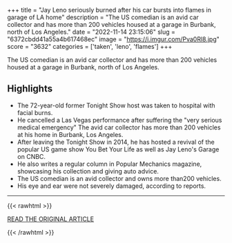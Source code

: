 +++
title = "Jay Leno seriously burned after his car bursts into flames in garage of LA home"
description = "The US comedian is an avid car collector and has more than 200 vehicles housed at a garage in Burbank, north of Los Angeles."
date = "2022-11-14 23:15:06"
slug = "6372cbdd41a55a4b617468ec"
image = "https://i.imgur.com/Pva0Rl8.jpg"
score = "3632"
categories = ['taken', 'leno', 'flames']
+++

The US comedian is an avid car collector and has more than 200 vehicles housed at a garage in Burbank, north of Los Angeles.

## Highlights

- The 72-year-old former Tonight Show host was taken to hospital with facial burns.
- He cancelled a Las Vegas performance after suffering the "very serious medical emergency" The avid car collector has more than 200 vehicles at his home in Burbank, Los Angeles.
- After leaving the Tonight Show in 2014, he has hosted a revival of the popular US game show You Bet Your Life as well as Jay Leno's Garage on CNBC.
- He also writes a regular column in Popular Mechanics magazine, showcasing his collection and giving auto advice.
- The US comedian is an avid collector and owns more than200 vehicles.
- His eye and ear were not severely damaged, according to reports.

---

{{< rawhtml >}}
  <p class="article-category">
    <a target="_blank" href="https://news.sky.com/story/jay-leno-seriously-burned-after-his-car-bursts-into-flames-12747744">READ THE ORIGINAL ARTICLE</a>
  </p>
{{< /rawhtml >}}

